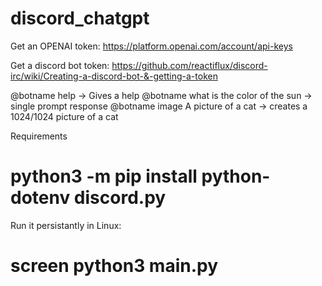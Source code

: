 # discord_chatgpt

Get an OPENAI token:
https://platform.openai.com/account/api-keys

Get a discord bot token:
https://github.com/reactiflux/discord-irc/wiki/Creating-a-discord-bot-&-getting-a-token


@botname help -> Gives a help
@botname what is the color of the sun -> single prompt response
@botname image A picture of a cat -> creates a 1024/1024 picture of a cat


Requirements
# python3 -m pip install python-dotenv discord.py

Run it persistantly in Linux:
# screen python3 main.py


